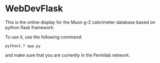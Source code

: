 # WebDevFlask

This is the online display for the Muon g-2 calorimeter database based on python flask framework.

To use it, use the following command:

`python2.7 app.py`

and make sure that you are currently in the Fermilab network.
